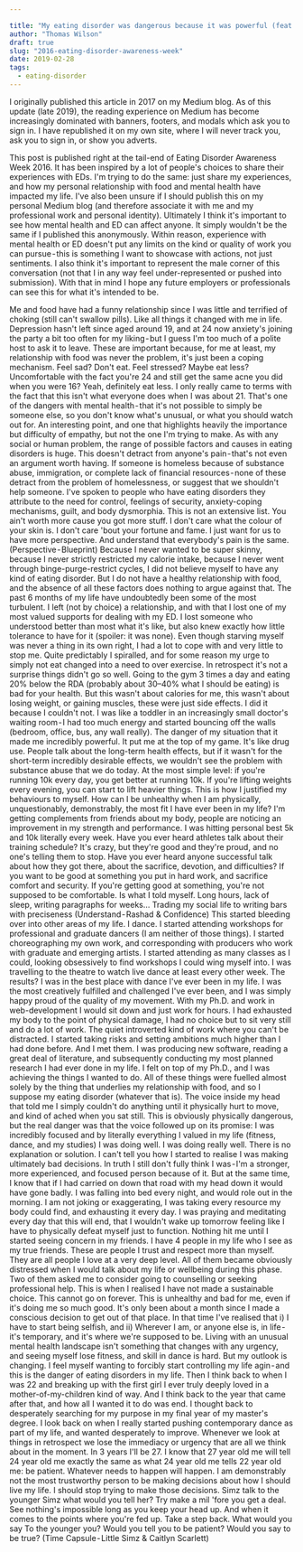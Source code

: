 ```yaml
---

title: "My eating disorder was dangerous because it was powerful (feat. hip hop lyrics.)"
author: "Thomas Wilson"
draft: true
slug: "2016-eating-disorder-awareness-week"
date: 2019-02-28
tags:
  - eating-disorder
---
```


<aside class="medium-note">
I originally published this article in 2017 on my Medium blog. As of this update (late 2019), the reading experience on Medium has become increasingly dominated with banners, footers, and modals which ask you to sign in. I have republished it on my own site, where I will never track you, ask you to sign in, or show you adverts.
</aside>

This post is published right at the tail-end of Eating Disorder Awareness Week 2016. It has been inspired by a lot of people's choices to share their experiences with EDs. I'm trying to do the same: just share my experiences, and how my personal relationship with food and mental health have impacted my life. I've also been unsure if I should publish this on my personal Medium blog (and therefore associate it with me and my professional work and personal identity). Ultimately I think it's important to see how mental health and ED can affect anyone. It simply wouldn't be the same if I published this anonymously. Within reason, experience with mental health or ED doesn't put any limits on the kind or quality of work you can pursue - this is something I want to showcase with actions, not just sentiments. I also think it's important to represent the male corner of this conversation (not that I in any way feel under-represented or pushed into submission). With that in mind I hope any future employers or professionals can see this for what it's intended to be.

Me and food have had a funny relationship since I was little and terrified of choking (still can't swallow pills). Like all things it changed with me in life. Depression hasn't left since aged around 19, and at 24 now anxiety's joining the party a bit too often for my liking - but I guess I'm too much of a polite host to ask it to leave. These are important because, for me at least, my relationship with food was never the problem, it's just been a coping mechanism. Feel sad? Don't eat. Feel stressed? Maybe eat less? Uncomfortable with the fact you're 24 and still get the same acne you did when you were 16? Yeah, definitely eat less.
I only really came to terms with the fact that this isn't what everyone does when I was about 21. That's one of the dangers with mental health - that it's not possible to simply be someone else, so you don't know what's unusual, or what you should watch out for. An interesting point, and one that highlights heavily the importance but difficulty of empathy, but not the one I'm trying to make.
As with any social or human problem, the range of possible factors and causes in eating disorders is huge. This doesn't detract from anyone's pain - that's not even an argument worth having. If someone is homeless because of substance abuse, immigration, or complete lack of financial resources - none of these detract from the problem of homelessness, or suggest that we shouldn't help someone. I've spoken to people who have eating disorders they attribute to the need for control, feelings of security, anxiety-coping mechanisms, guilt, and body dysmorphia. This is not an extensive list.
You ain't worth more cause you got more stuff. I don't care what the colour of your skin is. I don't care 'bout your fortune and fame. I just want for us to have more perspective. And understand that everybody's pain is the same. (Perspective - Blueprint)
Because I never wanted to be super skinny, because I never strictly restricted my calorie intake, because I never went through binge-purge-restrict cycles, I did not believe myself to have any kind of eating disorder. But I do not have a healthy relationship with food, and the absence of all these factors does nothing to argue against that.
The past 6 months of my life have undoubtedly been some of the most turbulent. I left (not by choice) a relationship, and with that I lost one of my most valued supports for dealing with my ED. I lost someone who understood better than most what it's like, but also knew exactly how little tolerance to have for it (spoiler: it was none).
Even though starving myself was never a thing in its own right, I had a lot to cope with and very little to stop me. Quite predictably I spiralled, and for some reason my urge to simply not eat changed into a need to over exercise. In retrospect it's not a surprise things didn't go so well.
Going to the gym 3 times a day and eating 20% below the RDA (probably about 30–40% what I should be eating) is bad for your health. But this wasn't about calories for me, this wasn't about losing weight, or gaining muscles, these were just side effects. I did it because I couldn't not.
I was like a toddler in an increasingly small doctor's waiting room - I had too much energy and started bouncing off the walls (bedroom, office, bus, any wall really).
The danger of my situation that it made me incredibly powerful. It put me at the top of my game. It's like drug use. People talk about the long-term health effects, but if it wasn't for the short-term incredibly desirable effects, we wouldn't see the problem with substance abuse that we do today.
At the most simple level: if you're running 10k every day, you get better at running 10k. If you're lifting weights every evening, you can start to lift heavier things.
This is how I justified my behaviours to myself. How can I be unhealthy when I am physically, unquestionably, demonstrably, the most fit I have ever been in my life? I'm getting complements from friends about my body, people are noticing an improvement in my strength and performance. I was hitting personal best 5k and 10k literally every week.
Have you ever heard athletes talk about their training schedule? It's crazy, but they're good and they're proud, and no one's telling them to stop. Have you ever heard anyone successful talk about how they got there, about the sacrifice, devotion, and difficulties? If you want to be good at something you put in hard work, and sacrifice comfort and security. If you're getting good at something, you're not supposed to be comfortable. Is what I told myself.
Long hours, lack of sleep, writing paragraphs for weeks… Trading my social life to writing bars with preciseness (Understand - Rashad & Confidence)
This started bleeding over into other areas of my life. I dance. I started attending workshops for professional and graduate dancers (I am neither of those things). I started choreographing my own work, and corresponding with producers who work with graduate and emerging artists. I started attending as many classes as I could, looking obsessively to find workshops I could wing myself into. I was travelling to the theatre to watch live dance at least every other week. The results? I was in the best place with dance I've ever been in my life. I was the most creatively fulfilled and challenged I've ever been, and I was simply happy proud of the quality of my movement.
With my Ph.D. and work in web-development I would sit down and just work for hours. I had exhausted my body to the point of physical damage, I had no choice but to sit very still and do a lot of work. The quiet introverted kind of work where you can't be distracted. I started taking risks and setting ambitions much higher than I had done before. And I met them. I was producing new software, reading a great deal of literature, and subsequently conducting my most planned research I had ever done in my life. I felt on top of my Ph.D., and I was achieving the things I wanted to do.
All of these things were fuelled almost solely by the thing that underlies my relationship with food, and so I suppose my eating disorder (whatever that is). The voice inside my head that told me I simply couldn't do anything until it physically hurt to move, and kind of ached when you sat still. This is obviously physically dangerous, but the real danger was that the voice followed up on its promise: I was incredibly focused and by literally everything I valued in my life (fitness, dance, and my studies) I was doing well. I was doing really well.
There is no explanation or solution. I can't tell you how I started to realise I was making ultimately bad decisions. In truth I still don't fully think I was - I'm a stronger, more experienced, and focused person because of it. But at the same time, I know that if I had carried on down that road with my head down it would have gone badly. I was falling into bed every night, and would role out in the morning. I am not joking or exaggerating, I was taking every resource my body could find, and exhausting it every day. I was praying and meditating every day that this will end, that I wouldn't wake up tomorrow feeling like I have to physically defeat myself just to function.
Nothing hit me until I started seeing concern in my friends. I have 4 people in my life who I see as my true friends. These are people I trust and respect more than myself. They are all people I love at a very deep level. All of them became obviously distressed when I would talk about my life or wellbeing during this phase. Two of them asked me to consider going to counselling or seeking professional help. This is when I realised I have not made a sustainable choice. This cannot go on forever. This is unhealthy and bad for me, even if it's doing me so much good.
It's only been about a month since I made a conscious decision to get out of that place. In that time I've realised that i) I have to start being selfish, and ii) Wherever I am, or anyone else is, in life - it's temporary, and it's where we're supposed to be. Living with an unusual mental health landscape isn't something that changes with any urgency, and seeing myself lose fitness, and skill in dance is hard. But my outlook is changing. I feel myself wanting to forcibly start controlling my life agin - and this is the danger of eating disorders in my life.
Then I think back to when I was 22 and breaking up with the first girl I ever truly deeply loved in a mother-of-my-children kind of way. And I think back to the year that came after that, and how all I wanted it to do was end. I thought back to desperately searching for my purpose in my final year of my master's degree. I look back on when I really started pushing contemporary dance as part of my life, and wanted desperately to improve.
Whenever we look at things in retrospect we lose the immediacy or urgency that are all we think about in the moment. In 3 years I'll be 27. I know that 27 year old me will tell 24 year old me exactly the same as what 24 year old me tells 22 year old me: be patient. Whatever needs to happen will happen. I am demonstrably not the most trustworthy person to be making decisions about how I should live my life. I should stop trying to make those decisions.
Simz talk to the younger Simz what would you tell her? Try make a mil 'fore you get a deal. See nothing's impossible long as you keep your head up. And when it comes to the points where you're fed up. Take a step back.
What would you say To the younger you? Would you tell you to be patient? Would you say to be true? (Time Capsule - Little Simz & Caitlyn Scarlett)
